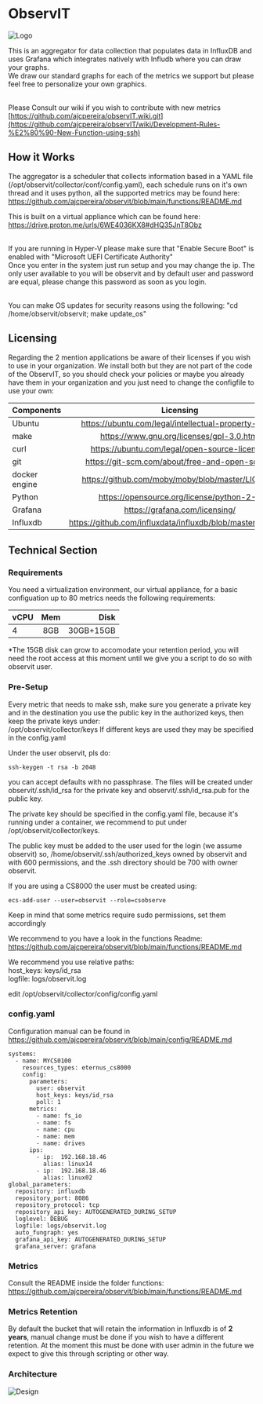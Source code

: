 # ObservIT
![Logo](https://github.com/ajcpereira/observIT/blob/main/img/ObservIT.jpg)

This is an aggregator for data collection that populates data in InfluxDB and uses Grafana which integrates natively with Infludb where you can draw your graphs.
<BR>We draw our standard graphs for each of the metrics we support but please feel free to personalize your own graphics.

<BR>Please Consult our wiki if you wish to contribute with new metrics [https://github.com/ajcpereira/observIT.wiki.git](https://github.com/ajcpereira/observIT/wiki/Development-Rules-%E2%80%90-New-Function-using-ssh)

## How it Works

The aggregator is a scheduler that collects information based in a YAML file (/opt/observit/collector/conf/config.yaml), each schedule runs on it's own thread and it uses python, all the supported metrics may be found here:
<BR>https://github.com/ajcpereira/observit/blob/main/functions/README.md

This is built on a virtual appliance which can be found here: 
<BR>https://drive.proton.me/urls/6WE4036KX8#dHQ35JnT8Obz

<BR>If you are running in Hyper-V please make sure that "Enable Secure Boot" is enabled with "Microsoft UEFI Certificate Authority" 
<BR>Once you enter in the system just run setup and you may change the ip. The only user available to you will be observit and by default user and password are equal, please change this password as soon as you login.

<BR>You can make OS updates for security reasons using the following: "cd /home/observit/observit; make update_os"

## Licensing
Regarding the 2 mention applications be aware of their licenses if you wish to use in your organization.
We install both but they are not part of the code of the ObservIT, so you should check your policies or maybe you already have them in your organization and you just need to change the configfile to use your own:

|Components		|Licensing                                                  |
|---------------|:---------------------------------------------------------:|
|Ubuntu			|https://ubuntu.com/legal/intellectual-property-policy      |
|make			|https://www.gnu.org/licenses/gpl-3.0.html                  |
|curl			|https://ubuntu.com/legal/open-source-licences              |
|git			|https://git-scm.com/about/free-and-open-source             |
|docker engine	|https://github.com/moby/moby/blob/master/LICENSE     |
|Python			|https://opensource.org/license/python-2-0                  |
|Grafana		|https://grafana.com/licensing/                             |
|Influxdb		|https://github.com/influxdata/influxdb/blob/master/LICENSE |

## Technical Section
### Requirements

You need a virtualization environment, our virtual appliance, for a basic configuation up to 80 metrics needs the following requirements:

| vCPU          | Mem           | Disk      |
| ------------- |:-------------:| ---------:|
| 4             | 8GB           | 30GB+15GB |

*The 15GB disk can grow to accomodate your retention period, you will need the root access at this moment until we give you a script to do so with observit user.


### Pre-Setup

Every metric that needs to make ssh, make sure you generate a private key and in the destination you use the public key in the authorized keys, then keep the private keys under:
<BR>/opt/observit/collector/keys
If different keys are used they may be specified in the config.yaml

Under the user observit, pls do:

````
ssh-keygen -t rsa -b 2048
````

you can accept defaults with no passphrase. The files will be created under observit/.ssh/id_rsa for the private key and observit/.ssh/id_rsa.pub for the public key.

The private key should be specified in the config.yaml file, because it's running under a container, we recommend to put under /opt/observit/collector/keys.

The public key must be added to the user used for the login (we assume observit) so, /home/observit/.ssh/authorized_keys owned by observit and with 600 permissions, and the .ssh directory should be 700 with owner observit.

If you are using a CS8000 the user must be created using:
````
ecs-add-user --user=observit --role=csobserve
````
Keep in mind that some metrics require sudo permissions, set them accordingly

We recommend to you have a look in the functions Readme:
<BR>https://github.com/ajcpereira/observit/blob/main/functions/README.md

We recommend you use relative paths:
    <BR>host_keys: keys/id_rsa
    <BR>logfile: logs/observit.log

edit /opt/observit/collector/config/config.yaml

### config.yaml
Configuration manual can be found in https://github.com/ajcpereira/observit/blob/main/config/README.md

````
systems:
  - name: MYCS0100
    resources_types: eternus_cs8000
    config:
      parameters:
        user: observit
        host_keys: keys/id_rsa
        poll: 1
      metrics:
        - name: fs_io
        - name: fs
        - name: cpu
        - name: mem
        - name: drives
      ips:
        - ip:  192.168.18.46
          alias: linux14
        - ip:  192.168.18.46
          alias: linux02
global_parameters:
  repository: influxdb
  repository_port: 8086
  repository_protocol: tcp
  repository_api_key: AUTOGENERATED_DURING_SETUP
  loglevel: DEBUG
  logfile: logs/observit.log
  auto_fungraph: yes
  grafana_api_key: AUTOGENERATED_DURING_SETUP
  grafana_server: grafana
````  

### Metrics

Consult the README inside the folder functions:
<BR>https://github.com/ajcpereira/observit/blob/main/functions/README.md

### Metrics Retention

By default the bucket that will retain the information in Influxdb is of **2 years**, manual change must be done if you wish to have a different retention.
At the moment this must be done with user admin in the future we expect to give this through scripting or other way.


### Architecture
![Design](https://github.com/ajcpereira/reporting/raw/main/img/design.png)
